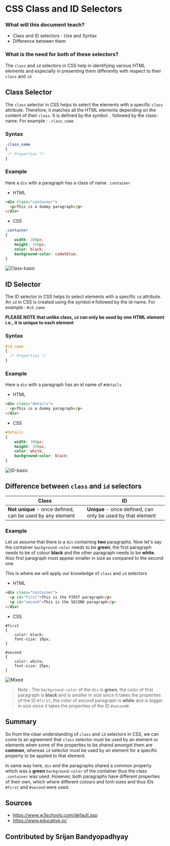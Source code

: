 # CSS Class and ID Selectors

### What will this document teach?
   * Class and ID selectors - Use and Syntax
   * Difference between them
   
### What is the need for both of these selectors?
The `class` and `id` selectors in CSS help in identifying various HTML elements and especially in presenting them differently with respect to their `class` and `id`

## Class Selector
The `class` selector in CSS helps to select the elements with a specific `class` attribute. Therefore, it matches all the HTML elements depending on the content of their `class`.
It is defined by the symbol `.` followed by the class-name. For example : `.class_name`

### Syntax
```css
.class_name
{
 /* Properties */
}
```

### Example
Here a `div` with a paragraph has a class of name `.container`

* HTML
```html
<div class="container">
  <p>This is a dummy paragraph</p>
</div>
```
* CSS
```css
.container
{
    width: 200px;
    height: 150px;
    color: black;
    background-color: cadetblue;
}
```
![Class-basic]()

## ID Selector
The ID selector in CSS helps to select elements with a specific `id` attribute. 
An `id` in CSS is created using the symbol `#` followed by the id-name. For example : `#id_name`

**PLEASE NOTE that unlike class, `id` can only be used by one HTML element i.e., it is unique to each element**

### Syntax
```css
#id_name
{
  /* Properties */
}
```

### Example
Here a `div` with a paragraph has an id name of `#details`

* HTML
```html
<div class="details">
  <p>This is a dummy paragraph</p>
</div>
```

* CSS
```css
#details
{
    width: 300px;
    height: 200px;
    color: white;
    background-color: black;
}
```
![ID-basic]()

## Difference between `class` and `id` selectors
| Class      | ID |
| ----------- | ----------- |
| **Not unique** - once defined, can be used by any element      | **Unique** - once defined, can only be used by that element       |

### Example
Let us assume that there is a `div` containing **_two_** paragraphs. Now let's say the container `background-color` needs to be **green**, the first paragraph needs to be of colour **black** and the other paragraph needs to be **white**. Also first paragraph must appear smaller in size as compared to the second one.

This is where we will apply our knowledge of `class` and `id` selectors

* HTML
```html
<div class="container">
  <p id="first">This is the FIRST paragraph</p>
  <p id="second">This is the SECOND paragraph</p>
</div>
```

* CSS
```
#first
{
    color: black;
    font-size: 19px;
}

#second
{
    color: white;
    font-size: 25px;
}
```
![Mixed]()

> Note : The `background-color` of the `div` is **green**, the color of first paragraph is **black** and is smaller in size since it takes the properties of the ID `#first`, the color of second paragraph is **white** and is bigger in size since it takes the properties of the ID `#second#`.

## Summary
So from the clear understanding of `class` and `id` selectors in CSS, we can come to an agreement that `class` selector must be used by an element or elements when some of the properties to be shared amongst them are **common**, whereas `id` selector must be used by an element for a specific property to be applied to that element. 

In same way here, `div` and the paragraphs shared a common property which was a **green** `background-color` of the container thus the class `.container` was used. However, both paragraphs have different properties of their own, which where different colours and font-sizes and thus IDs `#first` and `#second` were used.

## Sources
* https://www.w3schools.com/default.asp
* https://www.educative.io/

## Contributed by Srijan Bandyopadhyay 
